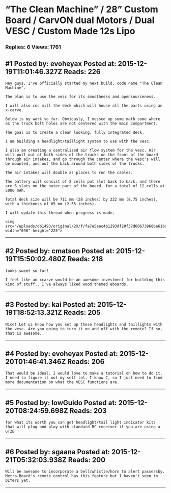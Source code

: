 # &ldquo;The Clean Machine&rdquo; / 28&rdquo; Custom Board / CarvON dual Motors / Dual VESC / Custom Made 12s Lipo

### Replies: 6 Views: 1761

## \#1 Posted by: evoheyax Posted at: 2015-12-19T11:01:46.327Z Reads: 226

```
Hey guys, I've officially started my next build, code name "The Clean Machine".

The plan is to use the vesc for its smoothness and opensourceness.

I will also cnc mill the deck which will house all the parts using an x-carve.

Below is my work so far. Obviously, I messed up some math some where as the truck bolt holes are not centered with the main compartment.

The goal is to create a clean looking, fully integrated deck.

I am building a headlight/taillight system to use with the vesc.

I also am creating a centralized air flow system for the vesc. Air will pull out of both sides of the trucks on the front of the board through air intakes, and go through the center where the vesc's will be mounted, and out the back around both sides of the trucks.

The air intakes will double as places to run the cables.

The battery will consist of 2 cells put slot back to back, and there are 6 slots on the outer part of the board, for a total of 12 cells at 5000 mAh.

Total deck size will be 711 mm (28 inches) by 222 mm (8.75 inches), with a thickness of 65 mm (2.55 inches).

I will update this thread when progress is made.

<img src="/uploads/db1493/original/2X/f/fa7e5aac4b1293df20f37d60673968ba61ba1f68.png" width="690" height="225">
```

---
## \#2 Posted by: cmatson Posted at: 2015-12-19T15:50:02.480Z Reads: 218

```
looks sweet so far!

I feel like an xcarve would be an awesome investment for building this kind of stuff.. I've always liked wood themed eboards.
```

---
## \#3 Posted by: kai Posted at: 2015-12-19T18:52:13.321Z Reads: 205

```
Nice! Let us know how you set up those headlights and taillights with the vesc. Are you going to turn it on and off with the remote? If so, that is awesome.
```

---
## \#4 Posted by: evoheyax Posted at: 2015-12-20T01:46:41.346Z Reads: 206

```
That would be ideal. I would love to make a tutorial on how to do it. I need to figure it out my self lol. I know C, so I just need to find more documentation on what the VESC functions are.
```

---
## \#5 Posted by: lowGuido Posted at: 2015-12-20T08:24:59.698Z Reads: 203

```
for what its worth you can get headlight/tail light indicator kits that will plug and play with standard RC receiver if you are using a GT2B
```

---
## \#6 Posted by: sgaana Posted at: 2015-12-21T05:32:03.938Z Reads: 200

```
Will be awesome to incorporate a bell/whistle/horn to alert passersby. Metro-Board's remote control has this feature but I haven't seen in DIYers yet.
```

---
